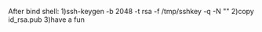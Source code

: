 After bind shell:
1)ssh-keygen -b 2048 -t rsa -f /tmp/sshkey -q -N ""
2)copy id_rsa.pub
3)have a fun
